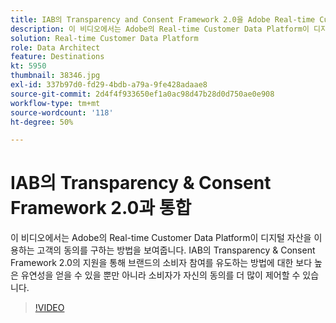 ```yaml
---
title: IAB의 Transparency and Consent Framework 2.0을 Adobe Real-time Customer Data Platform과 통합
description: 이 비디오에서는 Adobe의 Real-time Customer Data Platform이 디지털 자산을 이용하는 고객의 동의를 구하는 방법을 보여줍니다. IAB의 Transparency & Consent Framework 2.0의 지원을 통해 브랜드의 소비자 참여를 유도하는 방법에 대한 보다 높은 유연성을 얻을 수 있을 뿐만 아니라 소비자가 자신의 동의를 더 많이 제어할 수 있습니다.
solution: Real-time Customer Data Platform
role: Data Architect
feature: Destinations
kt: 5950
thumbnail: 38346.jpg
exl-id: 337b97d0-fd29-4bdb-a79a-9fe428adaae8
source-git-commit: 2d4f4f933650ef1a0ac98d47b28d0d750ae0e908
workflow-type: tm+mt
source-wordcount: '118'
ht-degree: 50%

---
```


# IAB의 Transparency &amp; Consent Framework 2.0과 통합

이 비디오에서는 Adobe의 Real-time Customer Data Platform이 디지털 자산을 이용하는 고객의 동의를 구하는 방법을 보여줍니다. IAB의 Transparency &amp; Consent Framework 2.0의 지원을 통해 브랜드의 소비자 참여를 유도하는 방법에 대한 보다 높은 유연성을 얻을 수 있을 뿐만 아니라 소비자가 자신의 동의를 더 많이 제어할 수 있습니다.

>[!VIDEO](https://video.tv.adobe.com/v/38346?quality=12&learn=on)
